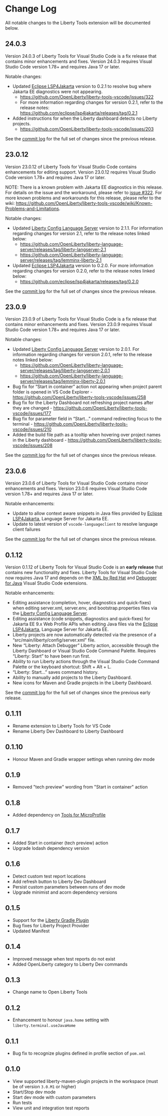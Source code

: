 # Change Log

All notable changes to the Liberty Tools extension will be documented below.

## 24.0.3

Version 24.0.3 of Liberty Tools for Visual Studio Code is a fix release that contains minor enhancements and fixes. Version 24.0.3 requires Visual Studio Code version 1.78+ and requires Java 17 or later.

Notable changes:

- Updated [Eclipse LSP4Jakarta](https://github.com/eclipse/lsp4jakarta) version to 0.2.1 to resolve bug where Jakarta EE diagnostics were not appearing.
  - https://github.com/OpenLiberty/liberty-tools-vscode/issues/322
  - For more information regarding changes for version 0.2.1, refer to the release notes: https://github.com/eclipse/lsp4jakarta/releases/tag/0.2.1
- Added instructions for when the Liberty dashboard detects no Liberty projects.
  - https://github.com/OpenLiberty/liberty-tools-vscode/issues/203

See the [commit log](https://github.com/OpenLiberty/liberty-tools-vscode/compare/23.0.12...24.0.3) for the full set of changes since the previous release.

## 23.0.12

Version 23.0.12 of Liberty Tools for Visual Studio Code contains enhancements for editing support. Version 23.0.12 requires Visual Studio Code version 1.78+ and requires Java 17 or later.

NOTE: There is a known problem with Jakarta EE diagnostics in this release. For details on the issue and the workaround, please refer to [issue #322](https://github.com/OpenLiberty/liberty-tools-vscode/issues/322). For more known problems and workarounds for this release, please refer to the wiki: https://github.com/OpenLiberty/liberty-tools-vscode/wiki/Known-Problems-and-Limitations.

Notable changes:

- Updated [Liberty Config Language Server](https://github.com/OpenLiberty/liberty-language-server) version to 2.1.1. For information regarding changes for version 2.1, refer to the release notes linked below:
  - https://github.com/OpenLiberty/liberty-language-server/releases/tag/liberty-langserver-2.1
  - https://github.com/OpenLiberty/liberty-language-server/releases/tag/lemminx-liberty-2.1
- Updated [Eclipse LSP4Jakarta](https://github.com/eclipse/lsp4jakarta) version to 0.2.0. For more information regarding changes for version 0.2.0, refer to the release notes linked below:
  - https://github.com/eclipse/lsp4jakarta/releases/tag/0.2.0

See the [commit log](https://github.com/OpenLiberty/liberty-tools-vscode/compare/23.0.9...23.0.12) for the full set of changes since the previous release.

## 23.0.9

Version 23.0.9 of Liberty Tools for Visual Studio Code is a fix release that contains minor enhancements and fixes. Version 23.0.9 requires Visual Studio Code version 1.78+ and requires Java 17 or later.

Notable changes:

- Updated [Liberty Config Language Server](https://github.com/OpenLiberty/liberty-language-server) version to 2.0.1. For information regarding changes for version 2.0.1, refer to the release notes linked below:
  - https://github.com/OpenLiberty/liberty-language-server/releases/tag/liberty-langserver-2.0.1
  - https://github.com/OpenLiberty/liberty-language-server/releases/tag/lemminx-liberty-2.0.1
- Bug fix for “Start in container” action not appearing when project parent folder is opened in VS Code Explorer - https://github.com/OpenLiberty/liberty-tools-vscode/issues/258
- Bug fix for the Liberty Dashboard not refreshing project names after they are changed - https://github.com/OpenLiberty/liberty-tools-vscode/issues/177
- Bug fix for parameter field in “Start…” command redirecting focus to the terminal - https://github.com/OpenLiberty/liberty-tools-vscode/issues/210
- Added the build file path as a tooltip when hovering over project names in the Liberty dashboard - https://github.com/OpenLiberty/liberty-tools-vscode/issues/208

See the [commit log](https://github.com/OpenLiberty/liberty-tools-vscode/compare/23.0.6...23.0.9) for the full set of changes since the previous release.

## 23.0.6

Version 23.0.6 of Liberty Tools for Visual Studio Code contains minor enhancements and fixes. Version 23.0.6 requires Visual Studio Code version 1.78+ and requires Java 17 or later.

Notable enhancements:

- Update to allow context aware snippets in Java files provided by [Eclipse LSP4Jakarta](https://github.com/eclipse/lsp4jakarta), Language Server for Jakarta EE.
- Update to latest version of `vscode-languageclient` to resolve language client failures

See the [commit log](https://github.com/OpenLiberty/liberty-tools-vscode/compare/0.1.12...23.0.6) for the full set of changes since the previous release.

## 0.1.12

Version 0.1.12 of Liberty Tools for Visual Studio Code is an **early release** that contains new functionality and fixes. Liberty Tools for Visual Studio Code now requires Java 17 and depends on the [XML by Red Hat](https://marketplace.visualstudio.com/items?itemName=redhat.vscode-xml) and [Debugger for Java](https://marketplace.visualstudio.com/items?itemName=vscjava.vscode-java-debug) Visual Studio Code extensions.

Notable enhancements:
- Editing assistance (completion, hover, diagnostics and quick-fixes) when editing server.xml, server.env, and bootstrap.properties files via the [Liberty Config Language Server](https://github.com/OpenLiberty/liberty-language-server).
- Editing assistance (code snippets, diagnostics and quick-fixes) for Jakarta EE 9.x Web Profile APIs when editing Java files via the [Eclipse LSP4Jakarta](https://github.com/eclipse/lsp4jakarta), Language Server for Jakarta EE.
- Liberty projects are now automatically detected via the presence of a “src/main/liberty/config/server.xml” file.
- New “Liberty: Attach Debugger” Liberty action, accessible through the Liberty Dashboard or Visual Studio Code Command Palette. Requires “Liberty: Start” to have been run first.
- Ability to run Liberty actions through the Visual Studio Code Command Palette or the keyboard shortcut: Shift + Alt + L.
- “Liberty: Start…” saves command history.
- Ability to manually add projects to the Liberty Dashboard.
- New icons for Maven and Gradle projects in the Liberty Dashboard.

See the [commit log](https://github.com/OpenLiberty/liberty-tools-vscode/compare/0.1.11...0.1.12) for the full set of changes since the previous early release.

## 0.1.11
- Rename extension to Liberty Tools for VS Code
- Rename Liberty Dev Dashboard to Liberty Dashboard

## 0.1.10
- Honour Maven and Gradle wrapper settings when running dev mode

## 0.1.9
- Removed "tech preview" wording from "Start in container" action

## 0.1.8
- Added dependency on [Tools for MicroProfile](https://marketplace.visualstudio.com/items?itemName=redhat.vscode-microprofile)

## 0.1.7
- Added Start in container (tech preview) action
- Upgrade lodash dependency version

## 0.1.6

- Detect custom test report locations
- Add refresh button to Liberty Dev Dashboard
- Persist custom parameters between runs of dev mode
- Upgrade minimist and acorn dependency versions

## 0.1.5

- Support for the [Liberty Gradle Plugin](https://github.com/OpenLiberty/ci.gradle)
- Bug fixes for Liberty Project Provider
- Updated Manifest

## 0.1.4

- Improved message when test reports do not exist
- Added OpenLiberty category to Liberty Dev commands

## 0.1.3

- Change name to Open Liberty Tools

## 0.1.2

- Enhancement to honour `java.home` setting with `liberty.terminal.useJavaHome`

## 0.1.1

- Bug fix to recognize plugins defined in profile section of `pom.xml`

## 0.1.0

- View supported liberty-maven-plugin projects in the workspace (must be of version `3.0.M1` or higher)
- Start/Stop dev mode
- Start dev mode with custom parameters
- Run tests
- View unit and integration test reports

